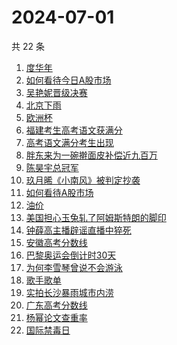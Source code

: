 # 2024-07-01

共 22 条

<!-- BEGIN ZHIHUSEARCH -->
<!-- 最后更新时间 Mon Jul 01 2024 23:19:52 GMT+0800 (China Standard Time) -->
1. [度华年](https://www.zhihu.com/search?q=度华年)
1. [如何看待今日A股市场](https://www.zhihu.com/search?q=如何看待今日A股市场)
1. [吴艳妮晋级决赛](https://www.zhihu.com/search?q=吴艳妮晋级决赛)
1. [北京下雨](https://www.zhihu.com/search?q=北京下雨)
1. [欧洲杯](https://www.zhihu.com/search?q=欧洲杯)
1. [福建考生高考语文获满分](https://www.zhihu.com/search?q=福建考生高考语文获满分)
1. [高考语文满分考生出现](https://www.zhihu.com/search?q=高考语文满分考生出现)
1. [胖东来为一碗擀面皮补偿近九百万](https://www.zhihu.com/search?q=胖东来为一碗擀面皮补偿近九百万)
1. [陈昊宇总冠军](https://www.zhihu.com/search?q=陈昊宇总冠军)
1. [玖月晞《小南风》被判定抄袭](https://www.zhihu.com/search?q=玖月晞《小南风》被判定抄袭)
1. [如何看待A股市场](https://www.zhihu.com/search?q=如何看待A股市场)
1. [油价](https://www.zhihu.com/search?q=油价)
1. [美国担心玉兔轧了阿姆斯特朗的脚印](https://www.zhihu.com/search?q=美国担心玉兔轧了阿姆斯特朗的脚印)
1. [钟薛高主播辟谣直播中猝死](https://www.zhihu.com/search?q=钟薛高主播辟谣直播中猝死)
1. [安徽高考分数线](https://www.zhihu.com/search?q=安徽高考分数线)
1. [巴黎奥运会倒计时30天](https://www.zhihu.com/search?q=巴黎奥运会倒计时30天)
1. [为何李雪琴曾说不会游泳](https://www.zhihu.com/search?q=为何李雪琴曾说不会游泳)
1. [歌手歌单](https://www.zhihu.com/search?q=歌手歌单)
1. [实拍长沙暴雨城市内涝](https://www.zhihu.com/search?q=实拍长沙暴雨城市内涝)
1. [广东高考分数线](https://www.zhihu.com/search?q=广东高考分数线)
1. [杨幂论文查重率](https://www.zhihu.com/search?q=杨幂论文查重率)
1. [国际禁毒日](https://www.zhihu.com/search?q=国际禁毒日)
<!-- END ZHIHUSEARCH -->
